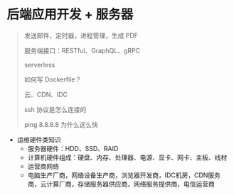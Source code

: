 # 后端应用开发 + 服务器

> 发送邮件，定时器，进程管理，生成 PDF
>
> 服务端接口：RESTful、GraphQL、gRPC
>
> serverless
>
> 如何写 Dockerfile？
>
> 云、CDN、IDC
>
> ssh 协议是怎么连接的
>
> ping 8.8.8.8 为什么这么快

* 运维硬件类知识
  * 服务器硬件：HDD、SSD、RAID
  * 计算机硬件组成：硬盘、内存、处理器、电源、显卡、网卡、主板、线材
  * 运营商网络
  * 电脑生产厂商，网络设备生产商，浏览器开发商，IDC机房，CDN服务商，云计算厂商，存储服务器供应商，网络服务提供商，电信运营商